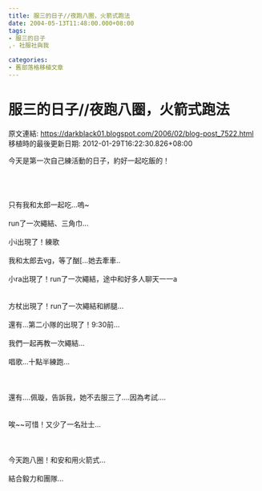 ```yaml
---
title: 服三的日子//夜跑八圈，火箭式跑法
date: 2004-05-13T11:48:00.000+08:00
tags: 
- 服三的日子
,- 社服社與我

categories:
- 舊部落格移植文章
---
```


# 服三的日子//夜跑八圈，火箭式跑法

原文連結: https://darkblack01.blogspot.com/2006/02/blog-post_7522.html
移植時的最後更新日期: 2012-01-29T16:22:30.826+08:00

今天是第一次自己練活動的日子，約好一起吃飯的！<br /><br /><br /><br /><br /><a name='more'></a>只有我和太郎一起吃...嗚~<br /><br />run了一次繩結、三角巾...<br /><br />小i出現了！練歌<br /><br />我和太郎去vg，等了酗[...她去牽車..<br /><br />小ra出現了！run了一次繩結，途中和好多人聊天一一a<br /><br /><br />方杖出現了！run了一次繩結和綁腿...<br /><br />還有...第二小隊的出現了！9:30前...<br /><br />我們一起再教一次繩結...<br /><br />唱歌...十點半練跑...<br /><br /><br /><br />還有....佩璇，告訴我，她不去服三了....因為考試....<br /><br /><br />唉~~可惜！又少了一名壯士...<br /><br /><br /><br />今天跑八圈！和安和用火箭式...<br /><br />結合毅力和團隊...
